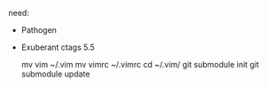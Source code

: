 need:
- Pathogen
- Exuberant ctags 5.5

    mv vim ~/.vim
    mv vimrc ~/.vimrc
    cd ~/.vim/
    git submodule init
    git submodule update
